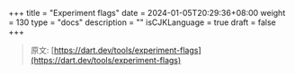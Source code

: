 +++
title = "Experiment flags"
date = 2024-01-05T20:29:36+08:00
weight = 130
type = "docs"
description = ""
isCJKLanguage = true
draft = false
+++

> 原文: [https://dart.dev/tools/experiment-flags](https://dart.dev/tools/experiment-flags)
